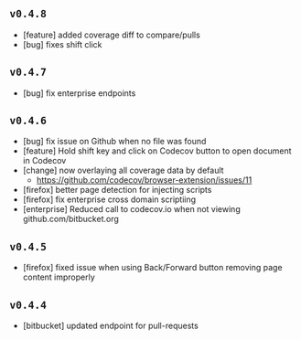 ## `v0.4.8`
- [feature] added coverage diff to compare/pulls
- [bug] fixes shift click

## `v0.4.7`
- [bug] fix enterprise endpoints

## `v0.4.6`
- [bug] fix issue on Github when no file was found
- [feature] Hold shift key and click on Codecov button to open document in Codecov
- [change] now overlaying all coverage data by default
  - https://github.com/codecov/browser-extension/issues/11
- [firefox] better page detection for injecting scripts
- [firefox] fix enterprise cross domain scriptiing
- [enterprise] Reduced call to codecov.io when not viewing github.com/bitbucket.org

## `v0.4.5`
- [firefox] fixed issue when using Back/Forward button removing page content improperly

## `v0.4.4`
- [bitbucket] updated endpoint for pull-requests
